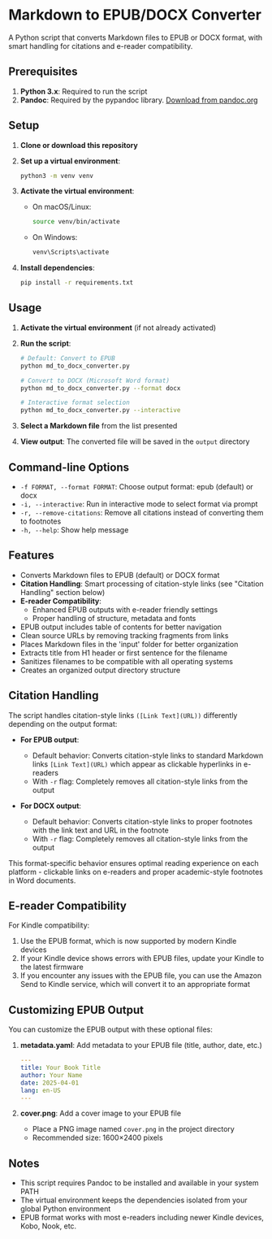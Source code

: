 # Markdown to EPUB/DOCX Converter

A Python script that converts Markdown files to EPUB or DOCX format, with smart handling for citations and e-reader compatibility.

## Prerequisites

1. **Python 3.x**: Required to run the script
2. **Pandoc**: Required by the pypandoc library. [Download from pandoc.org](https://pandoc.org/installing.html)

## Setup

1. **Clone or download this repository**

2. **Set up a virtual environment**:
   ```bash
   python3 -m venv venv
   ```

3. **Activate the virtual environment**:
   - On macOS/Linux:
     ```bash
     source venv/bin/activate
     ```
   - On Windows:
     ```bash
     venv\Scripts\activate
     ```

4. **Install dependencies**:
   ```bash
   pip install -r requirements.txt
   ```

## Usage

1. **Activate the virtual environment** (if not already activated)

2. **Run the script**:
   ```bash
   # Default: Convert to EPUB
   python md_to_docx_converter.py
   
   # Convert to DOCX (Microsoft Word format)
   python md_to_docx_converter.py --format docx
   
   # Interactive format selection
   python md_to_docx_converter.py --interactive
   ```

3. **Select a Markdown file** from the list presented

4. **View output**: The converted file will be saved in the `output` directory

## Command-line Options

- `-f FORMAT, --format FORMAT`: Choose output format: epub (default) or docx
- `-i, --interactive`: Run in interactive mode to select format via prompt
- `-r, --remove-citations`: Remove all citations instead of converting them to footnotes
- `-h, --help`: Show help message

## Features

- Converts Markdown files to EPUB (default) or DOCX format
- **Citation Handling**: Smart processing of citation-style links (see "Citation Handling" section below)
- **E-reader Compatibility**:
  - Enhanced EPUB outputs with e-reader friendly settings
  - Proper handling of structure, metadata and fonts
- EPUB output includes table of contents for better navigation
- Clean source URLs by removing tracking fragments from links
- Places Markdown files in the 'input' folder for better organization
- Extracts title from H1 header or first sentence for the filename
- Sanitizes filenames to be compatible with all operating systems
- Creates an organized output directory structure

## Citation Handling

The script handles citation-style links `([Link Text](URL))` differently depending on the output format:

- **For EPUB output**:
  - Default behavior: Converts citation-style links to standard Markdown links `[Link Text](URL)` which appear as clickable hyperlinks in e-readers
  - With `-r` flag: Completely removes all citation-style links from the output

- **For DOCX output**:
  - Default behavior: Converts citation-style links to proper footnotes with the link text and URL in the footnote
  - With `-r` flag: Completely removes all citation-style links from the output

This format-specific behavior ensures optimal reading experience on each platform - clickable links on e-readers and proper academic-style footnotes in Word documents.

## E-reader Compatibility

For Kindle compatibility:
1. Use the EPUB format, which is now supported by modern Kindle devices
2. If your Kindle device shows errors with EPUB files, update your Kindle to the latest firmware
3. If you encounter any issues with the EPUB file, you can use the Amazon Send to Kindle service, which will convert it to an appropriate format

## Customizing EPUB Output

You can customize the EPUB output with these optional files:

1. **metadata.yaml**: Add metadata to your EPUB file (title, author, date, etc.)
   ```yaml
   ---
   title: Your Book Title
   author: Your Name
   date: 2025-04-01
   lang: en-US
   ---
   ```

2. **cover.png**: Add a cover image to your EPUB file
   - Place a PNG image named `cover.png` in the project directory
   - Recommended size: 1600×2400 pixels

## Notes

- This script requires Pandoc to be installed and available in your system PATH
- The virtual environment keeps the dependencies isolated from your global Python environment
- EPUB format works with most e-readers including newer Kindle devices, Kobo, Nook, etc. 